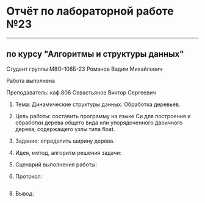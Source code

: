 # Отчёт по лабораторной работе №23

---

## по курсу "Алгоритмы и структуры данных"


Студент группы М8О-108Б-23 Романов Вадим Михайлович

Работа выполнена

Преподаватель: каф.806 Севастьянов Виктор Сергеевич

1. Тема: Динамические структуры данных. Обработка деревьев.
2. Цель работы: составить программу на языке Си для построения и обработки дерева общего вида или упорядоченного двоичного дерева, содержащего узлы типа float.
3. Задание: определить ширину дерева.
4. Идея, метод, алгоритм решения задачи:

5. Сценарий выполнения работы:

6. Протокол:
```C
```

8. Вывод: 